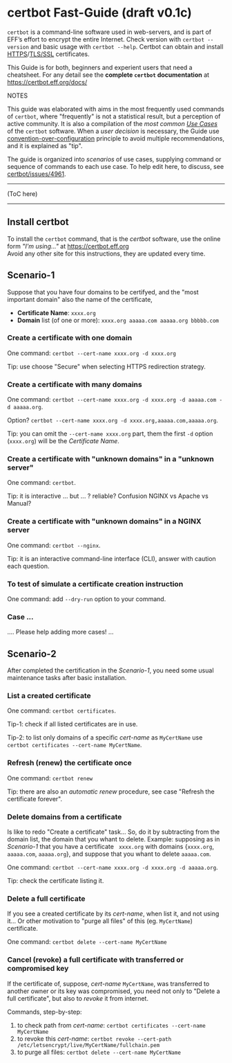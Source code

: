 
# certbot Fast-Guide (draft v0.1c)

`certbot` is a command-line software used in web-servers, and is part of EFF’s effort to encrypt the entire Internet. Check version with `certbot --version` and basic usage with `certbot --help`. Certbot can obtain and install [HTTPS](https://en.wikipedia.org/wiki/HTTPS)/[TLS/SSL](https://en.wikipedia.org/wiki/Transport_Layer_Security) certificates.

This Guide is for both, beginners and experient users that need a cheatsheet. For any detail see the **complete `certbot` documentation** at https://certbot.eff.org/docs/ 

NOTES

This guide was elaborated with aims in the most frequently used commands of `certbot`, where "frequently" is not a statistical result, but a perception of active community.
It is also a  compilation of the *most common [Use Cases](https://en.wikipedia.org/wiki/Use_case)* of the `certbot`  software. When a *user decision* is necessary, the Guide use [convention-over-configuration](https://en.wikipedia.org/wiki/Convention_over_configuration) principle to avoid multiple recommendations, and it is explained as "tip".

The guide is organized into *scenarios* of use cases, supplying command or sequence of commands to each use case.  To help edit here, to discuss, see [certbot/issues/4961](https://github.com/certbot/certbot/issues/4961).

-----
(ToC here)

-----

## Install certbot

To install the `certbot` command, that is the *certbot* software, use the online form *"I'm using..."* at https://certbot.eff.org   <br/>Avoid any other site for this instructions, they are updated every time.

<!-- ## ## ## -->
## Scenario-1

Suppose that you have four domains to be certifyed, and the "most important domain" also the name of the certificate, 

* **Certificate Name**: `xxxx.org`
* **Domain** list (of one or more): `xxxx.org aaaaa.com aaaaa.org bbbbb.com`

### Create a certificate with one domain

One command: `certbot --cert-name xxxx.org -d xxxx.org`

Tip: use choose "Secure" when selecting HTTPS redirection strategy.

### Create a certificate with many domains

One command: `certbot --cert-name xxxx.org -d xxxx.org -d aaaaa.com -d aaaaa.org`. 

Option? `certbot --cert-name xxxx.org -d xxxx.org,aaaaa.com,aaaaa.org`. 

Tip: you can omit the `--cert-name xxxx.org` part, them the first `-d` option (`xxxx.org`) will be the *Certificate Name*. 

### Create a certificate with "unknown domains" in a "unknown server"

One command: `certbot`. 

Tip: it is interactive ... but ... ? reliable? Confusion NGINX vs Apache vs Manual? 

### Create a certificate with "unknown domains" in a NGINX server

One command: `certbot --nginx`. 

Tip: it is an interactive command-line interface (CLI),  answer with  caution each question.


### To test of simulate a certificate creation instruction

One command: add `--dry-run` option to your command. 

### Case ...
.... Please help adding more cases! ...

<!-- ## ## ## -->
## Scenario-2
After completed the certification in the *Scenario-1*, you need some usual maintenance tasks after basic installation.

### List a created certificate

One command: `certbot certificates`. 

Tip-1: check if all listed certificates are in use.

Tip-2: to list only domains of a specific *cert-name* as `MyCertName` use `certbot certificates --cert-name MyCertName`.

### Refresh (renew) the certificate once

One command: `certbot renew`

Tip: there are also an *automatic renew* procedure, see case "Refresh the certificate forever".

### Delete domains from a certificate
Is like to redo "Create a certificate" task... So, do it by subtracting from the domain list, the domain that you whant to delete. Example: supposing as in *Scenario-1* that you have a certificate   `xxxx.org` with domains {`xxxx.org`, `aaaaa.com`, `aaaaa.org`}, and suppose that you whant to delete `aaaaa.com`.

One command: `certbot --cert-name xxxx.org -d xxxx.org -d aaaaa.org`. 

Tip: check the certificate listing it.

### Delete a full certificate

If you see a created certificate by its *cert-name*, when list it, and not using it... Or other motivation to "purge all files" of this (eg. `MyCertName`) certificate. 

One command: `certbot delete --cert-name MyCertName`

### Cancel (revoke) a full certificate with transferred or compromised key 
If the certificate of, suppose, *cert-name* `MyCertName`, was transferred to another owner or its key was compromised, you need not only to "Delete a full certificate", but also to *revoke* it from internet. 

Commands, step-by-step: 

1. to check path from *cert-name*: `certbot certificates --cert-name MyCertName`
2. to revoke this *cert-name*: `certbot revoke --cert-path /etc/letsencrypt/live/MyCertName/fullchain.pem`
3. to purge all files: `certbot delete --cert-name MyCertName`
